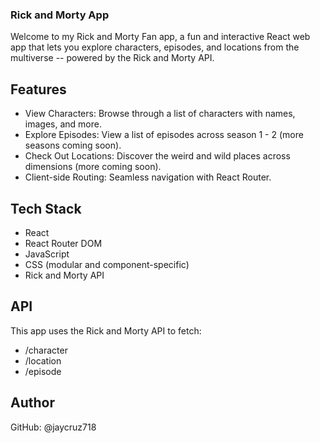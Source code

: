 ### Rick and Morty App
Welcome to my Rick and Morty Fan app, a fun and interactive React web app that lets you explore characters, episodes, and locations from the multiverse -- powered by the Rick and Morty API.

## Features
- View Characters: Browse through a list of characters with names, images, and more.
- Explore Episodes: View a list of episodes across season 1 - 2 (more seasons coming soon).
- Check Out Locations: Discover the weird and wild places across dimensions (more coming soon).
- Client-side Routing: Seamless navigation with React Router.

## Tech Stack
- React 
- React Router DOM
- JavaScript
- CSS (modular and component-specific)
- Rick and Morty API

## API 
This app uses the Rick and Morty API to fetch:
- /character
- /location
- /episode

## Author
GitHub: @jaycruz718